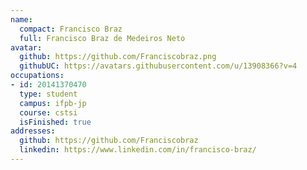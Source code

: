 ```yaml
---
name:
  compact: Francisco Braz
  full: Francisco Braz de Medeiros Neto
avatar:
  github: https://github.com/Franciscobraz.png
  githubUC: https://avatars.githubusercontent.com/u/13908366?v=4
occupations:
- id: 20141370470
  type: student
  campus: ifpb-jp
  course: cstsi
  isFinished: true
addresses:
  github: https://github.com/Franciscobraz
  linkedin: https://www.linkedin.com/in/francisco-braz/
---
```

